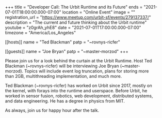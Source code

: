 +++
title = "Developer Call: The Urbit Runtime and its Future"
ends = "2021-07-01T18:00:00.000-07:00"
location = "Online Event"
image = ""
registration_url = "https://www.meetup.com/urbit-sf/events/279137337/"
description = "The current and future thinking about the Urbit runtime"
youtube = "z0grAh_yhE8"
date = "2021-07-01T17:00:00.000-07:00"
timezone = "America/Los_Angeles"

[[hosts]]
name = "Ted Blackman"
patp = "~rovnys-ricfer"

[[guests]]
name = "Joe Bryan"
patp = "~master-morzod"
+++

Please join us for a look behind the curtain at the Urbit Runtime. Host Ted Blackman (~rovnys-ricfer) will be interviewing Joe Bryan (~master-morzod). Topics will include event log truncation, plans for storing more than 2GB, multithreading implementation, and much more.

Ted Blackman (~rovnys-ricfer) has worked on Urbit since 2017, mostly on the kernel, with forays into the runtime and userspace. Before Urbit, he worked in sensor fusion, robotics, web development, distributed systems, and data engineering. He has a degree in physics from MIT.

As always, join us for happy hour after the talk.
